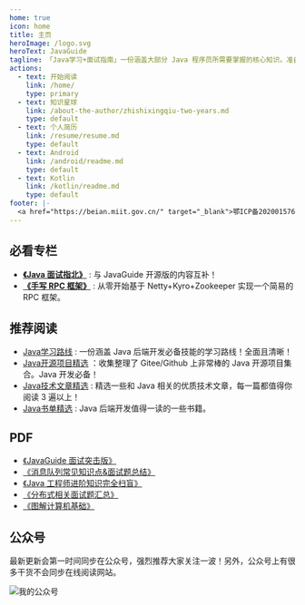 ```yaml
---
home: true
icon: home
title: 主页
heroImage: /logo.svg
heroText: JavaGuide
tagline: 「Java学习+面试指南」一份涵盖大部分 Java 程序员所需要掌握的核心知识。准备 Java 面试，首选 JavaGuide！
actions:
  - text: 开始阅读
    link: /home/
    type: primary
  - text: 知识星球
    link: /about-the-author/zhishixingqiu-two-years.md
    type: default
  - text: 个人简历
    link: /resume/resume.md
    type: default 
  - text: Android
    link: /android/readme.md
    type: default 
  - text: Kotlin
    link: /kotlin/readme.md
    type: default 
footer: |-
  <a href="https://beian.miit.gov.cn/" target="_blank">鄂ICP备2020015769号-1</a> | 主题: <a href="https://vuepress-theme-hope.github.io/v2/" target="_blank">VuePress Theme Hope</a>
---
```


## 必看专栏

- **[《Java 面试指北》](./zhuanlan/java-mian-shi-zhi-bei.md)** : 与 JavaGuide 开源版的内容互补！
- **[《手写 RPC 框架》](./zhuanlan/handwritten-rpc-framework.md)** : 从零开始基于 Netty+Kyro+Zookeeper 实现一个简易的 RPC 框架。

## 推荐阅读 

- [Java学习路线](https://zhuanlan.zhihu.com/p/379041500) : 一份涵盖 Java 后端开发必备技能的学习路线！全面且清晰！
- [Java开源项目精选](./open-source-project/readme.md) ：收集整理了 Gitee/Github 上非常棒的 Java 开源项目集合。Java 开发必备！
- [Java技术文章精选](/high-quality-technical-articles/) : 精选一些和 Java 相关的优质技术文章，每一篇都值得你阅读 3 遍以上！
- [Java书单精选](https://gitee.com/SnailClimb/awesome-cs) : Java 后端开发值得一读的一些书籍。

## PDF

- [《JavaGuide 面试突击版》](https://mp.weixin.qq.com/s?__biz=Mzg2OTA0Njk0OA==&mid=100029614&idx=1&sn=62993c5cf10265cb7018db7f1ec67250&chksm=4ea1fb6579d67273499b7243641d4ef372decd08047bfbb6dfb5843ef81c7ccba209086cf345#rd)
- [《消息队列常见知识点&面试题总结》](https://t.1yb.co/Fy0u)
- [《Java 工程师进阶知识完全扫盲》](https://t.1yb.co/GXLF)
- [《分布式相关面试题汇总》](https://t.1yb.co/GXLF)
- [《图解计算机基础》](https://mp.weixin.qq.com/s?__biz=Mzg2OTA0Njk0OA==&mid=100021725&idx=1&sn=2db9664ca25363139a81691043e9fd8f&chksm=4ea19a1679d61300d8990f7e43bfc7f476577a81b712cf0f9c6f6552a8b219bc081efddb5c54#rd)

## 公众号

最新更新会第一时间同步在公众号，强烈推荐大家关注一波！另外，公众号上有很多干货不会同步在线阅读网站。

![我的公众号](https://cdn.jsdelivr.net/gh/javaguide-tech/blog-images/2020-08/167598cd2e17b8ec.png)

